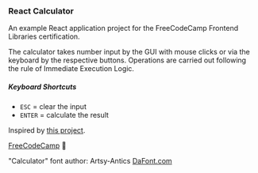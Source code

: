 ### React Calculator

An example React application project for the FreeCodeCamp Frontend Libraries certification.

The calculator takes number input by the GUI with mouse clicks or via
the keyboard by the respective buttons. Operations are carried out
following the rule of Immediate Execution Logic.

##### Keyboard Shortcuts
- `ESC` =  clear the input
- `ENTER` = calculate the result

[//]: # (- `BACKSPACE` = delete last input)

Inspired by [this project](https://javascript-calculator.freecodecamp.rocks/).

[FreeCodeCamp](www.freecodecamp.org) :green_heart:

"Calculator" font author: Artsy-Antics 
[DaFont.com](https://www.dafont.com/calculator.font)